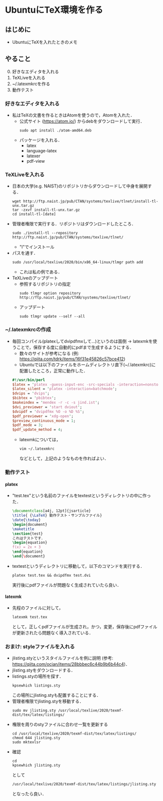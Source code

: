 # UbuntuにTeX環境を作る
## はじめに
- UbuntuにTeXを入れたときのメモ
## やること
0. 好きなエディタを入れる
1. TeXLiveを入れる
2. ~/.latexmkrcを作る
3. 動作テスト
### 好きなエディタを入れる
- 私はTeXの文書を作るときはAtomを使うので，Atomを入れた．
    - 公式サイト (https://atom.io/) からdebをダウンロードして実行．
        ```
        sudo apt install ./atom-amd64.deb
        ```
    - パッケージを入れる．
        - latex
        - language-latex
        - latexer
        - pdf-view
### TeXLiveを入れる
- 日本の大学(e.g. NAIST)のリポジトリからダウンロードして中身を展開する．
    ```
    wget http://ftp.naist.jp/pub/CTAN/systems/texlive/tlnet/install-tl-unx.tar.gz
    tar -zxvf install-tl-unx.tar.gz
    cd install-tl-[date]
    ```
- 管理者権限で実行する．リポジトリはダウンロードしたところ．
    ```
    sudo ./install-tl --repository http://ftp.naist.jp/pub/CTAN/systems/texlive/tlnet/
    ```
    - "I"でインストール
- パスを通す．
    ```
    sudo /usr/local/texlive/2020/bin/x86_64-linux/tlmgr path add
    ```
    - これは私の例である．
- TeXLiveのアップデート
    - 参照するリポジトリの指定
        ```
        sudo tlmgr option repository http://ftp.naist.jp/pub/CTAN/systems/texlive/tlnet/
        ```
    - アップデート
        ```
        sudo tlmgr update --self --all
        ```

### ~/.latexmkrcの作成
- 毎回コンパイル(platexしてdvipdfmxして...)というのは面倒 → latexmkを使うことで，保存する度に自動的にpdfまで生成するようにする．
    - 数々のサイトが参考になる (例: https://qiita.com/tdrk/items/16f31e45826c57bce412)
    - Ubuntuでは以下のファイルをホームディレクトリ直下(~/.latexmkrc)に配置したところ，正常に動作した．
    ```perl
    #!/usr/bin/perl
    $latex = 'platex -guess-input-enc -src-specials -interaction=nonstopmode -synctex=1';
    $latex_silent = 'platex -interaction=batchmode';
    $dvips = 'dvips';
    $bibtex = 'pbibtex';
    $makeindex = 'mendex -r -c -s jind.ist';
    $dvi_previewer = 'start dviout';
    $dvipdf = 'dvipdfmx %O -o %D %S';
    $pdf_previewer = 'xdg-open';
    $preview_continuous_mode = 1;
    $pdf_mode = 3;
    $pdf_update_method = 4;
    ```
    - latexmkについては，
        ```
        vim ~/.latexmkrc
        ```
        などとして，上記のようなものを作ればよい．

### 動作テスト
#### platex
- "test.tex"という名前のファイルをtextestというディレクトリの中に作った．
    ```tex
    \documentclass[a4j, 12pt]{jsarticle}
    \title{ {\LaTeX} 動作テスト・サンプルファイル}
    \date{\today}
    \begin{document}
    \maketitle
    \section{test}
    これはテストです．
    \begin{equation}
    f(x) = 2x + 3
    \end{equation}
    \end{\document}
    ```
- textestというディレクトリに移動して，以下のコマンドを実行する．
    ```
    platex test.tex && dvipdfmx test.dvi
    ```
    実行後にpdfファイルが問題なく生成されていたら良い．
#### latexmk
- 先程のファイルに対して，
    ```
    latexmk test.tex
    ```
    として，正しくpdfファイルが生成され，かつ，変更，保存後にpdfファイルが更新されたら問題なく導入されている．

### おまけ: styleファイルを入れる
- jlisting.styというスタイルファイルを例に説明 (参考: https://qiita.com/ocian/items/28bbbec6c44b9b6b44c4)．
- jlisting.styをダウンロードする．
- listings.styの場所を探す．
    ```
    kpsewhich listings.sty
    ```
    この場所にjlisting.styも配置することにする．
- 管理者権限でjlisting.styを移動する．
    ```
    sudo mv jlisting.sty /usr/local/texlive/2020/texmf-dist/tex/latex/listings/
    ```
- 権限を周りのstyファイルに合わせ一覧を更新する
    ```
    cd /usr/local/texlive/2020/texmf-dist/tex/latex/listings/
    chmod 644 jlisting.sty
    sudo mktexlsr
    ```
- 確認
    ```
    cd
    kpsewhich jlisting.sty
    ```
    として
    ```
    /usr/local/texlive/2020/texmf-dist/tex/latex/listings/jlisting.sty
    ```
    となったら良い．